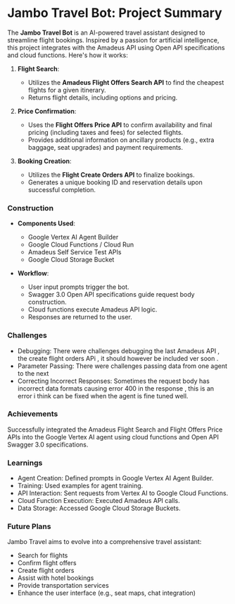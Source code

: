# Jambo Travel Bot: Project Summary

The **Jambo Travel Bot** is an AI-powered travel assistant designed to streamline flight bookings. Inspired by a passion for artificial intelligence, this project integrates with the Amadeus API using Open API specifications and cloud functions. Here's how it works:

1. **Flight Search**:
   - Utilizes the **Amadeus Flight Offers Search API** to find the cheapest flights for a given itinerary.
   - Returns flight details, including options and pricing.

2. **Price Confirmation**:
   - Uses the **Flight Offers Price API** to confirm availability and final pricing (including taxes and fees) for selected flights.
   - Provides additional information on ancillary products (e.g., extra baggage, seat upgrades) and payment requirements.

3. **Booking Creation**:
   - Utilizes the **Flight Create Orders API** to finalize bookings.
   - Generates a unique booking ID and reservation details upon successful completion.

### Construction
- **Components Used**:
  - Google Vertex AI Agent Builder
  - Google Cloud Functions / Cloud Run
  - Amadeus Self Service Test APIs
  - Google Cloud Storage Bucket

- **Workflow**:
  - User input prompts trigger the bot.
  - Swagger 3.0 Open API specifications guide request body construction.
  - Cloud functions execute Amadeus API logic.
  - Responses are returned to the user.

### Challenges
- Debugging: There were challenges debugging the last Amadeus API , the create flight orders APi , it should however be included ver soon .
- Parameter Passing: There were challenges passing data from one agent to the next
- Correcting Incorrect Responses: Sometimes the request body has incorrect data formats causing error 400 in the response , this is an error i think can be fixed when the agent is fine tuned well.

### Achievements
Successfully integrated the Amadeus Flight Search and Flight Offers Price APIs into the Google Vertex AI agent using cloud functions and Open API Swagger 3.0 specifications.

### Learnings
- Agent Creation: Defined prompts in Google Vertex AI Agent Builder.
- Training: Used examples for agent training.
- API Interaction: Sent requests from Vertex AI to Google Cloud Functions.
- Cloud Function Execution: Executed Amadeus API calls.
- Data Storage: Accessed Google Cloud Storage Buckets.

### Future Plans
Jambo Travel aims to evolve into a comprehensive travel assistant:
- Search for flights
- Confirm flight offers
- Create flight orders
- Assist with hotel bookings
- Provide transportation services
- Enhance the user interface (e.g., seat maps, chat integration)
